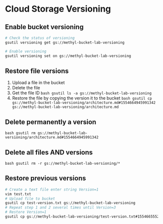 # Cloud Storage Versioning

## Enable bucket versioning
```bash
# Check the status of versioning
gsutil versioning get gs://methyl-bucket-lab-versioning

# Enable versioning
gsutil versioning set on gs://methyl-bucket-lab-versioning
```

## Restore file versions
 1. Upload a file in the bucket
 2. Delete the file
 3. Get the file ID
   ```bash gsutil ls -a gs://methyl-bucket-lab-versioning```
 4. Restore the file by copying the version it to the bucket
   ```bash gsutil cp gs://methyl-bucket-lab-versioning/architecture.md#1554664945991342 gs://methyl-bucket-lab-versioning/architecture.md```

## Delete permanently a version
```bash gsutil rm gs://methyl-bucket-lab-versioning/architecture.md#1554664945991342```

## Delete all files AND versions
```bash gsutil rm -r gs://methyl-bucket-lab-versioning/*```

## Restore previous versions
```bash
# Create a text file enter string Version=1
vim test.txt
# Upload file to bucket
gsutil cp test-version.txt gs://methyl-bucket-lab-versioning
# Repeat step 1 and 2 several times until Version=3
# Restore Version=1
gsutil cp gs://methyl-bucket-lab-versioning/test-version.txt#1554665552292162 gs://methyl-bucket-lab-versioning/test-version.txt
```

